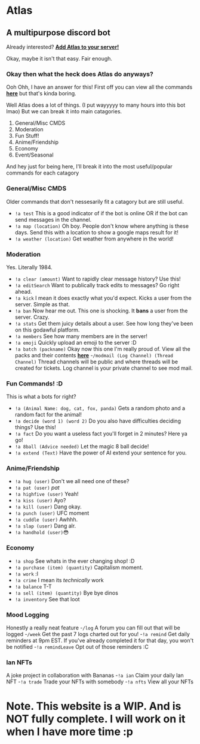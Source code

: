 # Atlas
## A multipurpose discord bot

Already interested? [**Add Atlas to your server!**](https://discord.com/api/oauth2/authorize?client_id=867920092145528853&permissions=8&scope=bot%20applications.commands)

Okay, maybe it isn't that easy. Fair enough.

### Okay then what the heck does Atlas do anyways?
Ooh Ohh, I have an answer for this!
First off you can view all the commands [**here**](https://docs.google.com/spreadsheets/d/1oWtJcOIYf016UX8BXdJ6oXWkx2U8FNCaXYTzFCCr9ho/edit?usp=sharing) but that's kinda boring.

Well Atlas does a lot of things. (I put wayyyyy to many hours into this bot lmao)
But we can break it into main catagories.
1. General/Misc CMDS
2. Moderation
3. Fun Stuff!
4. Anime/Friendship
5. Economy
6. Event/Seasonal

And hey just for being here, I'll break it into the most useful/popular commands for each catagory

### General/Misc CMDS
Older commands that don't nessesarily fit a catagory but are still useful.
- ```!a test``` This is a good indicator of if the bot is online OR if the bot can send messages in the channel.
- ```!a map (location)``` Oh boy. People don't know where anything is these days. Send this with a location to show a google maps result for it!
- ```!a weather (location)``` Get weather from anywhere in the world!

### Moderation
Yes. Literally 1984.
- ```!a clear (amount)``` Want to rapidly clear message history? Use this!
- ```!a editSearch``` Want to publically track edits to messages? Go right ahead.
- ```!a kick``` I mean it does exactly what you'd expect. Kicks a user from the server. Simple as that.
- ```!a ban``` Now hear me out. This one is shocking. It **bans** a user from the server. Crazy.
- ```!a stats``` Get them juicy details about a user. See how long they've been on this godawful platform.
- ```!a members``` See how many members are in the server!
- ```!a emoji``` Quickly upload an emoji to the server :D
- ```!a batch (packname)``` Okay now this one I'm really proud of. View all the packs and their contents [**here**](https://github.com/AmazingSupDawg/AmazingSupDawg/blob/1402411ecaf1d6d718bd82f5df137dce1dc1a51e/emojiPacks.json)
-```/modmail (Log Channel) (Thread Channel)``` Thread channels will be public and where threads will be created for tickets. Log channel is your private channel to see mod mail.

### Fun Commands! :D
This is what a bots for right?
- ```!a (Animal Name: dog, cat, fox, panda)``` Gets a random photo and a random fact for the animal!
- ```!a decide (word 1) (word 2)``` Do you also have difficulties deciding things? Use this!
- ```!a fact``` Do you want a useless fact you'll forget in 2 minutes? Here ya go!
- ```!a 8ball (Advice needed)``` Let the magic 8 ball decide!
- ```!a extend (Text)``` Have the power of AI extend your sentence for you.

### Anime/Friendship
- ```!a hug (user)``` Don't we all need one of these?
- ```!a pat (user)``` *pat*
- ```!a highfive (user)``` Yeah!
- ```!a kiss (user)``` Ayo?
- ```!a kill (user)``` Dang okay. 
- ```!a punch (user)``` UFC moment
- ```!a cuddle (user)``` Awhhh.
- ```!a slap (user)``` Dang alr.
- ```!a handhold (user)```😳

### Economy
- ```!a shop``` See whats in the ever changing shop! :D
- ```!a purchase (item) (quantity)``` Capitalism moment.
- ```!a work``` :l
- ```!a crime``` I mean its *technically* work
- ```!a balance``` T-T
- ```!a sell (item) (quantity)``` Bye bye dinos
- ```!a inventory``` See that loot

### Mood Logging
Honestly a really neat feature
-```/log``` A forum you can fill out that will be logged
-```/week``` Get the past 7 logs charted out for you!
-```!a remind``` Get daily reminders at 9pm EST. If you've already completed it for that day, you won't be notified
-```!a remindLeave``` Opt out of those reminders :C

### Ian NFTs
A joke project in collaboration with Bananas
-```!a ian``` Claim your daily Ian NFT
-```!a trade``` Trade your NFTs with somebody
-```!a nfts``` View all your NFTs

# Note. This website is a WIP. And is **NOT** fully complete. I will work on it when I have more time :p
